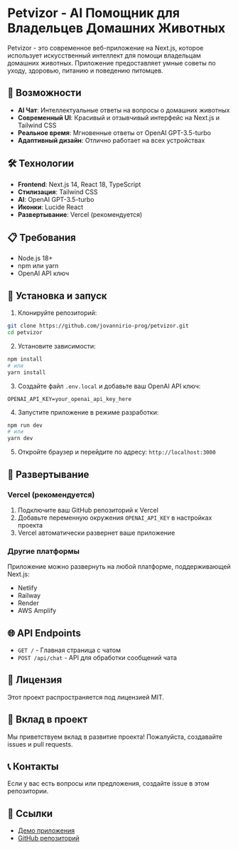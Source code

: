 # Petvizor - AI Помощник для Владельцев Домашних Животных

Petvizor - это современное веб-приложение на Next.js, которое использует искусственный интеллект для помощи владельцам домашних животных. Приложение предоставляет умные советы по уходу, здоровью, питанию и поведению питомцев.

## 🚀 Возможности

- **AI Чат**: Интеллектуальные ответы на вопросы о домашних животных
- **Современный UI**: Красивый и отзывчивый интерфейс на Next.js и Tailwind CSS
- **Реальное время**: Мгновенные ответы от OpenAI GPT-3.5-turbo
- **Адаптивный дизайн**: Отлично работает на всех устройствах

## 🛠 Технологии

- **Frontend**: Next.js 14, React 18, TypeScript
- **Стилизация**: Tailwind CSS
- **AI**: OpenAI GPT-3.5-turbo
- **Иконки**: Lucide React
- **Развертывание**: Vercel (рекомендуется)

## 📋 Требования

- Node.js 18+ 
- npm или yarn
- OpenAI API ключ

## 🔧 Установка и запуск

1. Клонируйте репозиторий:
```bash
git clone https://github.com/jovannirio-prog/petvizor.git
cd petvizor
```

2. Установите зависимости:
```bash
npm install
# или
yarn install
```

3. Создайте файл `.env.local` и добавьте ваш OpenAI API ключ:
```
OPENAI_API_KEY=your_openai_api_key_here
```

4. Запустите приложение в режиме разработки:
```bash
npm run dev
# или
yarn dev
```

5. Откройте браузер и перейдите по адресу: `http://localhost:3000`

## 🚀 Развертывание

### Vercel (рекомендуется)

1. Подключите ваш GitHub репозиторий к Vercel
2. Добавьте переменную окружения `OPENAI_API_KEY` в настройках проекта
3. Vercel автоматически развернет ваше приложение

### Другие платформы

Приложение можно развернуть на любой платформе, поддерживающей Next.js:
- Netlify
- Railway
- Render
- AWS Amplify

## 🌐 API Endpoints

- `GET /` - Главная страница с чатом
- `POST /api/chat` - API для обработки сообщений чата

## 📝 Лицензия

Этот проект распространяется под лицензией MIT.

## 🤝 Вклад в проект

Мы приветствуем вклад в развитие проекта! Пожалуйста, создавайте issues и pull requests.

## 📞 Контакты

Если у вас есть вопросы или предложения, создайте issue в этом репозитории.

## 🔗 Ссылки

- [Демо приложения](https://petvizor.vercel.app)
- [GitHub репозиторий](https://github.com/jovannirio-prog/petvizor)
